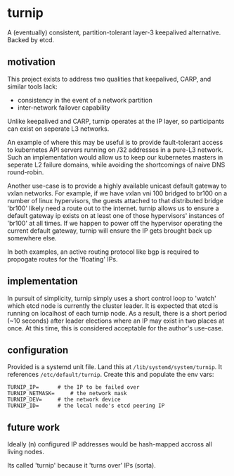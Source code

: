 # turnip

A (eventually) consistent, partition-tolerant layer-3 keepalived alternative.  Backed by etcd.

## motivation

This project exists to address two qualities that keepalived, CARP, and similar tools lack:

- consistency in the event of a network partition
- inter-network failover capability

Unlike keepalived and CARP, turnip operates at the IP layer, so participants can exist on seperate L3 networks.

An example of where this may be useful is to provide fault-tolerant access to kubernetes API servers running on /32 addresses in a pure-L3 network.  Such an implementation would allow us to keep our kubernetes masters in seperate L2 failure domains, while avoiding the shortcomings of naive DNS round-robin.

Another use-case is to provide a highly available unicast default gateway to vxlan networks.  For example, if we have vxlan vni 100 bridged to br100 on a number of linux hypervisors, the guests attached to that distributed bridge 'br100' likely need a route out to the internet.  turnip allows us to ensure a default gateway ip exists on at least one of those hypervisors' instances of 'br100' at all times.  If we happen to power off the hypervisor operating the current default gateway, turnip will ensure the IP gets brought back up somewhere else.

In both examples, an active routing protocol like bgp is required to propogate routes for the 'floating' IPs.

## implementation

In pursuit of simplicity, turnip simply uses a short control loop to 'watch' which etcd node is currently the cluster leader.  It is expected that etcd is running on localhost of each turnip node.  As a result, there is a short period (~10 seconds) after leader elections where an IP may exist in two places at once.  At this time, this is considered acceptable for the author's use-case.

## configuration

Provided is a systemd unit file.  Land this at `/lib/systemd/system/turnip`.  It references `/etc/default/turnip`.  Create this and populate the env vars:

```
TURNIP_IP=		# the IP to be failed over
TURNIP_NETMASK=		# the network mask
TURNIP_DEV=		# the network device
TURNIP_ID=		# the local node's etcd peering IP
```

## future work

Ideally (n) configured IP addresses would be hash-mapped accross all living nodes.

Its called 'turnip' because it 'turns over' IPs (sorta).
